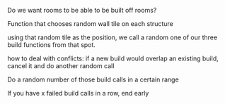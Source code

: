
Do we want rooms to be able to be built off rooms?

Function that chooses random wall tile on each structure 

using that random tile as the position, we call a random one of our three build functions 
from that spot.

how to deal with conflicts:
if a new build would overlap an existing build, cancel it and do another random call
 

Do a random number of those build calls in a certain range

If you have x failed build calls in a row, end early


